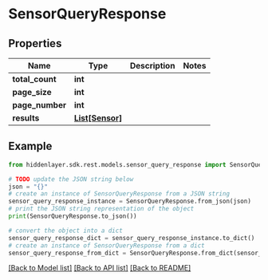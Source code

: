 # SensorQueryResponse


## Properties

Name | Type | Description | Notes
------------ | ------------- | ------------- | -------------
**total_count** | **int** |  | 
**page_size** | **int** |  | 
**page_number** | **int** |  | 
**results** | [**List[Sensor]**](Sensor.md) |  | 

## Example

```python
from hiddenlayer.sdk.rest.models.sensor_query_response import SensorQueryResponse

# TODO update the JSON string below
json = "{}"
# create an instance of SensorQueryResponse from a JSON string
sensor_query_response_instance = SensorQueryResponse.from_json(json)
# print the JSON string representation of the object
print(SensorQueryResponse.to_json())

# convert the object into a dict
sensor_query_response_dict = sensor_query_response_instance.to_dict()
# create an instance of SensorQueryResponse from a dict
sensor_query_response_from_dict = SensorQueryResponse.from_dict(sensor_query_response_dict)
```
[[Back to Model list]](../README.md#documentation-for-models) [[Back to API list]](../README.md#documentation-for-api-endpoints) [[Back to README]](../README.md)


